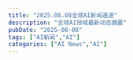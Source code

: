 ```yaml
---
title: "2025.08.08全球AI新闻速递"
description: "全球AI领域最新动态摘要"
pubDate: "2025-08-08"
tags: ["AI新闻","AI"]
categories: ["AI News","AI"]
---
```


